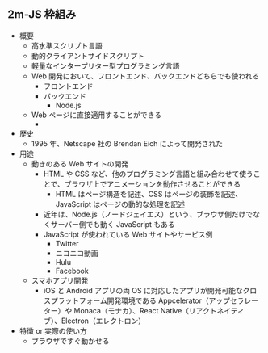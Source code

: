 ## 2m-JS 枠組み

- 概要
  - 高水準スクリプト言語
  - 動的クライアントサイドスクリプト
  - 軽量なインタープリター型プログラミング言語
  - Web 開発において、フロントエンド、バックエンドどちらでも使われる
    - フロントエンド
    - バックエンド
      - Node.js
  - Web ページに直接適用することができる
    - <script></script>
- 歴史
  - 1995 年、Netscape 社の Brendan Eich によって開発された
- 用途
  - 動きのある Web サイトの開発
    - HTML や CSS など、他のプログラミング言語と組み合わせて使うことで、ブラウザ上でアニメーションを動作させることができる
      - HTML はページ構造を記述、CSS はページの装飾を記述、JavaScript はページの動的な処理を記述
    - 近年は、Node.js（ノードジェイエス）という、ブラウザ側だけでなくサーバー側でも動く JavaScript もある
    - JavaScript が使われている Web サイトやサービス例
      - Twitter
      - ニコニコ動画
      - Hulu
      - Facebook
  - スマホアプリ開発
    - iOS と Android アプリの両 OS に対応したアプリが開発可能なクロスプラットフォーム開発環境である Appcelerator（アップセラレーター）や Monaca（モナカ）、React Native（リアクトネイティブ）、Electron（エレクトロン）
- 特徴 or 実際の使い方
  - ブラウザですぐ動かせる
